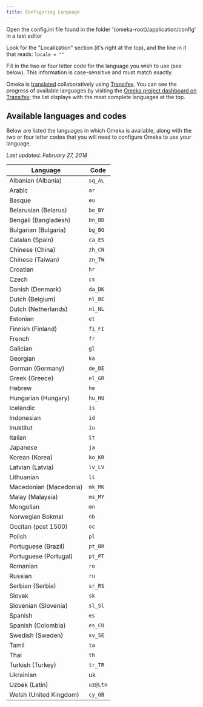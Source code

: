 ```yaml
---
title: Configuring Language
---
```

Open the config.ini file found in the folder '{omeka-root}/application/config' in a text editor

Look for the "Localization" section (it's right at the top), and the line in it that reads: `locale = "" `

Fill in the two or four letter code for the language you wish to use (see below). This information is case-sensitive and must match exactly.

Omeka is [translated](../Technical/Translate_Omeka) collaboratively using [Transifex](https://www.transifex.com). You can see the progress of available languages by visiting the [Omeka project dashboard on Transifex](https://www.transifex.com/omeka/omeka/); the list displays with the most complete languages at the top. 

## Available languages and codes 
Below are listed the languages in which Omeka is available, along with the two or four letter codes that you will need to configure Omeka to use your language.

*Last updated: February 27, 2018*

Language | Code
---|---
Albanian (Albania)| `sq_AL` 
Arabic | `ar` 
Basque | `eu` 
Belarusian (Belarus) | `be_BY`
Bengali (Bangladesh)| `bn_BD` 
Bulgarian (Bulgaria)| `bg_BG` 
Catalan (Spain)| `ca_ES` 
Chinese (China)| `zh_CN` 
Chinese (Taiwan)| `zn_TW` 
Croatian | `hr` 
Czech | `cs` 
Danish (Denmark) | `da_DK`
Dutch (Belgium) | `nl_BE` 
Dutch (Netherlands) | `nl_NL`
Estonian | `et` 
Finnish (Finland) | `fi_FI`
French | `fr` 
Galician | `gl` 
Georgian | `ka`
German (Germany) | `de_DE` 
Greek (Greece) | `el_GR`
Hebrew | `he` 
Hungarian (Hungary) | `hu_HU` 
Icelandic | `is` 
Indonesian | `id` 
Inuktitut | `iu` 
Italian | `it` 
Japanese | `ja`
Korean (Korea) | `ko_KR`
Latvian (Latvia) | `lv_LV` 
Lithuanian | `lt`
Macedonian (Macedonia) | `mk_MK`
Malay (Malaysia) | `ms_MY` 
Mongolian | `mn` 
Norwegian Bokmal | `nb` 
Occitan (post 1500) | `oc` 
Polish | `pl`
Portuguese (Brazil) | `pt_BR` 
Portuguese (Portugal) | `pt_PT` 
Romanian | `ro` 
Russian | `ru`
Serbian (Serbia) | `sr_RS` 
Slovak | `sk`
Slovenian (Slovenia) | `sl_Sl` 
Spanish | `es` 
Spanish (Colombia) | `es_CO` 
Swedish (Sweden) | `sv_SE` 
Tamil | `ta` 
Thai | `th` 
Turkish (Turkey) | `tr_TR`
Ukrainian | uk 
Uzbek (Latin) | `uz@Ltn`
Welsh (United Kingdom) | `cy_GB` 